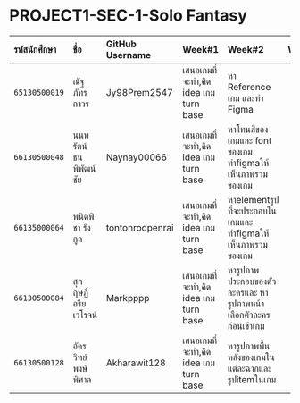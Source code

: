 # PROJECT1-SEC-1-Solo Fantasy
| รหัสนักศึกษา    | ชื่อ               | GitHub Username | Week#1 | Week#2 | Week#3 | Week#4 | Week#5 |
| :---       	  | :---              | :---            | :--- | :---   | :---   | :---   | :---   |
| `65130500019` | ณัฐภัทร ถาวร        | Jy98Prem2547    | เสนอเกมที่จะทำ,คิด idea เกม turn base | หา Reference เกม และทำ Figma |
| `66130500048` | นนทรัตน์ ธนพิพัฒน์ชัย | Naynay00066     | เสนอเกมที่จะทำ,คิด idea เกม turn base | หาโทนสีของเกมและ font ของเกม ทำfigmaให้เห็นภาพรวมของเกม |
| `66135000064` | พนิตพิชา รังกูล      | tontonrodpenrai | เสนอเกมที่จะทำ,คิด idea เกม turn base | หาelementรูปที่จะประกอบในเกมและ ทำfigmaให้เห็นภาพรวมของเกม |
| `66130500084` | สุกฤษฏิ์ อรียเวโรจน์   | Markpppp        | เสนอเกมที่จะทำ,คิด idea เกม turn base | หารูปภาพประกอบของตัวละครและ หารูปภาพหน้าเลือกตัวละครก่อนเข้าเกม
| `66130500128` | อัครวิทย์ พงษ์พิศาล   | Akharawit128    | เสนอเกมที่จะทำ,คิด idea เกม turn base | หารูปภาพพื้นหลังของเกมในแต่ละฉากและรูปitemในเกม
